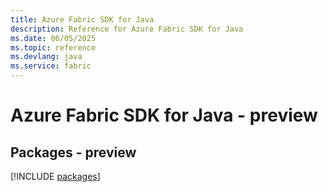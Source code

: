 ```yaml
---
title: Azure Fabric SDK for Java
description: Reference for Azure Fabric SDK for Java
ms.date: 06/05/2025
ms.topic: reference
ms.devlang: java
ms.service: fabric
---
```

# Azure Fabric SDK for Java - preview
## Packages - preview
[!INCLUDE [packages](fabric-index.md)]